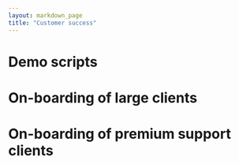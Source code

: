 ```yaml
---
layout: markdown_page
title: "Customer success"
---
```


# Demo scripts

# On-boarding of large clients

# On-boarding of premium support clients
